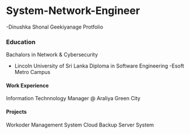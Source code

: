# System-Network-Engineer
-Dinushka Shonal Geekiyanage Protfolio

### Education
Bachalors in Network & Cybersecurity
- Lincoln University of Sri Lanka
Diploma in Software Engineering
-Esoft Metro Campus

#### Work Experience
Information Technnology Manager @ Araliya Green City

#### Projects
Workoder Management System Cloud Backup Server System
